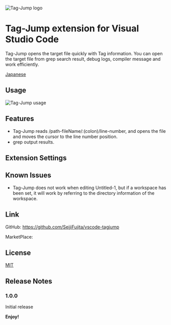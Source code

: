 
![Tag-Jump logo](https://raw.githubusercontent.com/SeijiFujita/vscode-tagjump/master/images/tagjump_logo.svg)

# Tag-Jump extension for Visual Studio Code 

Tag-Jump opens the target file quickly with Tag information.
You can open the target file from grep search result, debug logs, compiler message and work efficiently.

[Japanese](README_JPN.md)

## Usage

![Tag-Jump usage](https://raw.githubusercontent.com/SeijiFujita/vscode-tagjump/master/images/tagjump_usage.gif)
<!-- ![Tag-Jump usage](images/tagjump_usage.gif) -->


## Features

* Tag-Jump reads /path-fileName/:(colon)/line-number, and opens the file and moves the cursor to the line number position.
* grep output results.

<!-- ## Requirements -->

## Extension Settings

## Known Issues

* Tag-Jump does not work when editing Untitled-1, but if a workspace has been set, it will work by referring to the directory information of the workspace.

## Link

GitHub: https://github.com/SeijiFujita/vscode-tagjump

MarketPlace: 

## License

[MIT](LICENSE.txt)

## Release Notes

### 1.0.0

Initial release


**Enjoy!**